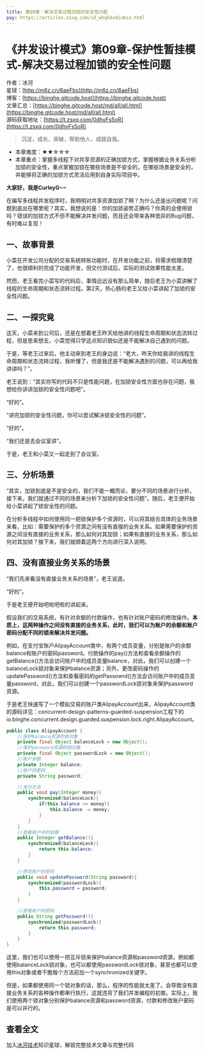 ```yaml
---
title: 第09章：解决交易过程加锁的安全性问题
pay: https://articles.zsxq.com/id_whqh4vdiu6zx.html
---
```


# 《并发设计模式》第09章-保护性暂挂模式-解决交易过程加锁的安全性问题

作者：冰河
<br/>星球：[http://m6z.cn/6aeFbs](http://m6z.cn/6aeFbs)
<br/>博客：[https://binghe.gitcode.host](https://binghe.gitcode.host)
<br/>文章汇总：[https://binghe.gitcode.host/md/all/all.html](https://binghe.gitcode.host/md/all/all.html)
<br/>源码获取地址：[https://t.zsxq.com/0dhvFs5oR](https://t.zsxq.com/0dhvFs5oR)

> 沉淀，成长，突破，帮助他人，成就自我。

* 本章难度：★★☆☆☆
* 本章重点：掌握多线程下对共享资源的正确加锁方式，掌握根据业务关系分析加锁的安全性，重点掌握加锁在哪些场景是不安全的，在哪些场景是安全的，并能够将正确的加锁方式灵活应用到自身实际项目中。

**大家好，我是CurleyG~~**

在编写多线程并发程序时，我明明对共享资源加锁了啊？为什么还是出问题呢？问题到底出在哪里呢？其实，我想说的是：你的加锁姿势正确吗？你真的会使用锁吗？错误的加锁方式不但不能解决并发问题，而且还会带来各种诡异的Bug问题，有时难以复现！

## 一、故事背景

小菜在开发公司分配的交易系统转账功能时，在开发功能之前，将需求梳理清楚了，也很顺利的完成了功能开发，但交付测试后，实际的测试效果性能太差。

然而，老王看完小菜写的代码后，事情远远没有那么简单，随后老王为小菜讲解了线程的生命周期和状态流转过程。第2天，热心肠的老王又给小菜讲起了加锁的安全性问题。

## 二、一探究竟

这天，小菜来到公司后，还是在想着老王昨天给他讲的线程生命周期和状态流转过程，但是思来想去，小菜觉得只学这点知识貌似还是不能解决自己遇到的问题。

于是，等老王过来后，他主动来到老王的身边说：“老大，昨天你给我讲的线程生命周期和状态流转过程，我听懂了，但是我还是不能解决遇到的问题，可以再给我讲讲吗？”。

老王说到：“其实你写的代码不只是性能问题，在加锁安全性方面也存在问题，我想给你讲讲加锁的安全性问题吧”。

“好的”。

“讲完加锁的安全性问题，你可以尝试解决锁安全性的问题”。

“好的”。

“我们还是去会议室讲”。

于是，老王和小菜又一起走到了会议室。

## 三、分析场景

“其实，加锁到底是不是安全的，我们不能一概而论，要分不同的场景进行分析，接下来，我们就通过不同的场景来分析下加锁的安全性问题”。随后，老王便开始给小菜讲起了锁安全性的问题。

在分析多线程中如何使用同一把锁保护多个资源时，可以将其结合具体的业务场景来看，比如：需要保护的多个资源之间有没有直接的业务关系。如果需要保护的资源之间没有直接的业务关系，那么如何对其加锁；如果有直接的业务关系，那么如何对其加锁？接下来，我们就顺着这两个方向进行深入说明。

## 四、没有直接业务关系的场景

“我们先来看没有直接业务关系的场景”，老王说道。

“好的”。

于是老王便开始吧啦吧啦的讲起来。

假设我们的交易系统，有针对余额的付款操作，也有针对账户密码的修改操作。**本质上，这两种操作之间没有直接的业务关系，此时，我们可以为账户的余额和账户密码分配不同的锁来解决并发问题。**

例如，在支付宝账户AlipayAccount类中，有两个成员变量，分别是账户的余额balance和账户的密码password。付款操作的pay()方法和查看余额操作的getBalance()方法会访问账户中的成员变量balance，对此，我们可以创建一个balanceLock锁对象来保护balance资源；另外，更改密码操作的updatePassword()方法和查看密码的getPassowrd()方法会访问账户中的成员变量password，对此，我们可以创建一个passwordLock锁对象来保护password资源。

于是老王快速写了一个模拟交易的账户类AlipayAccount出来，AlipayAccount类的源码详见：concurrent-design-patterns-guarded-suspension工程下的io.binghe.concurrent.design.guarded.suspension.lock.right.AlipayAccount。

```java
public class AlipayAccount {
    //保护balance资源的锁对象
    private final Object balanceLock = new Object();
    //保护password资源的锁对象
    private final Object passwordLock = new Object();
    //账户余额
    private Integer balance;
    //账户的密码
    private String password;

    //支付方法
    public void pay(Integer money){
        synchronized(balanceLock){
            if(this.balance >= money){
                this.balance -= money;
            }
        }
    }
    //查看账户中的余额
    public Integer getBalance(){
        synchronized(balanceLock){
            return this.balance;
        }
    }

    //修改账户的密码
    public void updatePassword(String password){
        synchronized(passwordLock){
            this.password = password;
        }
    }

    //查看账户的密码
    public String getPassword(){
        synchronized(passwordLock){
            return this.password;
        }
    }
}
```

这里，我们也可以使用一把互斥锁来保护balance资源和password资源，例如都使用balanceLock锁对象，也可以都使用passwordLock锁对象，甚至也都可以使用this对象或者干脆每个方法前加一个synchronized关键字。

但是，如果都使用同一个锁对象的话，那么，程序的性能就太差了。会导致没有直接业务关系的各种操作都串行执行，这就违背了我们并发编程的初衷。实际上，我们使用两个锁对象分别保护balance资源和password资源，付款和修改账户密码是可以并行的。

## 查看全文

加入[冰河技术](http://m6z.cn/6aeFbs)知识星球，解锁完整技术文章与完整代码
